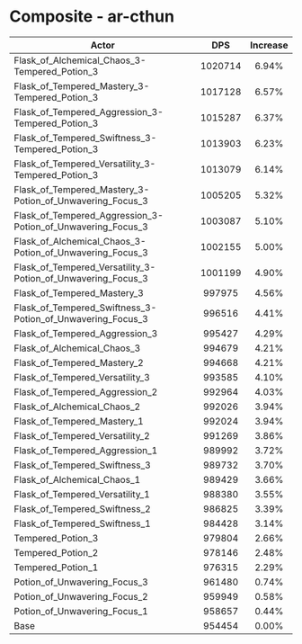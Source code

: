 # Composite - ar-cthun
| Actor | DPS | Increase |
|---|:---:|:---:|
|Flask_of_Alchemical_Chaos_3-Tempered_Potion_3|1020714|6.94%|
|Flask_of_Tempered_Mastery_3-Tempered_Potion_3|1017128|6.57%|
|Flask_of_Tempered_Aggression_3-Tempered_Potion_3|1015287|6.37%|
|Flask_of_Tempered_Swiftness_3-Tempered_Potion_3|1013903|6.23%|
|Flask_of_Tempered_Versatility_3-Tempered_Potion_3|1013079|6.14%|
|Flask_of_Tempered_Mastery_3-Potion_of_Unwavering_Focus_3|1005205|5.32%|
|Flask_of_Tempered_Aggression_3-Potion_of_Unwavering_Focus_3|1003087|5.10%|
|Flask_of_Alchemical_Chaos_3-Potion_of_Unwavering_Focus_3|1002155|5.00%|
|Flask_of_Tempered_Versatility_3-Potion_of_Unwavering_Focus_3|1001199|4.90%|
|Flask_of_Tempered_Mastery_3|997975|4.56%|
|Flask_of_Tempered_Swiftness_3-Potion_of_Unwavering_Focus_3|996516|4.41%|
|Flask_of_Tempered_Aggression_3|995427|4.29%|
|Flask_of_Alchemical_Chaos_3|994679|4.21%|
|Flask_of_Tempered_Mastery_2|994668|4.21%|
|Flask_of_Tempered_Versatility_3|993585|4.10%|
|Flask_of_Tempered_Aggression_2|992964|4.03%|
|Flask_of_Alchemical_Chaos_2|992026|3.94%|
|Flask_of_Tempered_Mastery_1|992024|3.94%|
|Flask_of_Tempered_Versatility_2|991269|3.86%|
|Flask_of_Tempered_Aggression_1|989992|3.72%|
|Flask_of_Tempered_Swiftness_3|989732|3.70%|
|Flask_of_Alchemical_Chaos_1|989429|3.66%|
|Flask_of_Tempered_Versatility_1|988380|3.55%|
|Flask_of_Tempered_Swiftness_2|986825|3.39%|
|Flask_of_Tempered_Swiftness_1|984428|3.14%|
|Tempered_Potion_3|979804|2.66%|
|Tempered_Potion_2|978146|2.48%|
|Tempered_Potion_1|976315|2.29%|
|Potion_of_Unwavering_Focus_3|961480|0.74%|
|Potion_of_Unwavering_Focus_2|959949|0.58%|
|Potion_of_Unwavering_Focus_1|958657|0.44%|
|Base|954454|0.00%|
